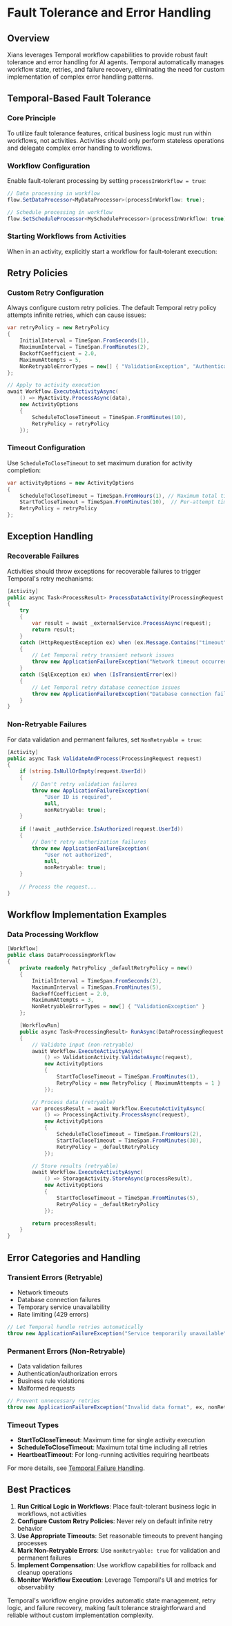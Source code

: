 # Fault Tolerance and Error Handling

## Overview

Xians leverages Temporal workflow capabilities to provide robust fault tolerance and error handling for AI agents. Temporal automatically manages workflow state, retries, and failure recovery, eliminating the need for custom implementation of complex error handling patterns.

## Temporal-Based Fault Tolerance

### Core Principle

To utilize fault tolerance features, critical business logic must run within workflows, not activities. Activities should only perform stateless operations and delegate complex error handling to workflows.

### Workflow Configuration

Enable fault-tolerant processing by setting `processInWorkflow = true`:

```csharp
// Data processing in workflow
flow.SetDataProcessor<MyDataProcessor>(processInWorkflow: true);

// Schedule processing in workflow
flow.SetScheduleProcessor<MyScheduleProcessor>(processInWorkflow: true);
```

### Starting Workflows from Activities

When in an activity, explicitly start a workflow for fault-tolerant execution:

## Retry Policies

### Custom Retry Configuration

Always configure custom retry policies. The default Temporal retry policy attempts infinite retries, which can cause issues:

```csharp
var retryPolicy = new RetryPolicy
{
    InitialInterval = TimeSpan.FromSeconds(1),
    MaximumInterval = TimeSpan.FromMinutes(2),
    BackoffCoefficient = 2.0,
    MaximumAttempts = 5,
    NonRetryableErrorTypes = new[] { "ValidationException", "AuthenticationException" }
};

// Apply to activity execution
await Workflow.ExecuteActivityAsync(
    () => MyActivity.ProcessAsync(data),
    new ActivityOptions 
    { 
        ScheduleToCloseTimeout = TimeSpan.FromMinutes(10),
        RetryPolicy = retryPolicy 
    });
```

### Timeout Configuration

Use `ScheduleToCloseTimeout` to set maximum duration for activity completion:

```csharp
var activityOptions = new ActivityOptions
{
    ScheduleToCloseTimeout = TimeSpan.FromHours(1), // Maximum total time
    StartToCloseTimeout = TimeSpan.FromMinutes(10),  // Per-attempt timeout
    RetryPolicy = retryPolicy
};
```

## Exception Handling

### Recoverable Failures

Activities should throw exceptions for recoverable failures to trigger Temporal's retry mechanisms:

```csharp
[Activity]
public async Task<ProcessResult> ProcessDataActivity(ProcessingRequest request)
{
    try
    {
        var result = await _externalService.ProcessAsync(request);
        return result;
    }
    catch (HttpRequestException ex) when (ex.Message.Contains("timeout"))
    {
        // Let Temporal retry transient network issues
        throw new ApplicationFailureException("Network timeout occurred", ex);
    }
    catch (SqlException ex) when (IsTransientError(ex))
    {
        // Let Temporal retry database connection issues
        throw new ApplicationFailureException("Database connection failed", ex);
    }
}
```

### Non-Retryable Failures

For data validation and permanent failures, set `NonRetryable = true`:

```csharp
[Activity]
public async Task ValidateAndProcess(ProcessingRequest request)
{
    if (string.IsNullOrEmpty(request.UserId))
    {
        // Don't retry validation failures
        throw new ApplicationFailureException(
            "User ID is required", 
            null, 
            nonRetryable: true);
    }
    
    if (!await _authService.IsAuthorized(request.UserId))
    {
        // Don't retry authorization failures
        throw new ApplicationFailureException(
            "User not authorized", 
            null, 
            nonRetryable: true);
    }
    
    // Process the request...
}
```

## Workflow Implementation Examples

### Data Processing Workflow

```csharp
[Workflow]
public class DataProcessingWorkflow
{
    private readonly RetryPolicy _defaultRetryPolicy = new()
    {
        InitialInterval = TimeSpan.FromSeconds(2),
        MaximumInterval = TimeSpan.FromMinutes(5),
        BackoffCoefficient = 2.0,
        MaximumAttempts = 3,
        NonRetryableErrorTypes = new[] { "ValidationException" }
    };

    [WorkflowRun]
    public async Task<ProcessingResult> RunAsync(DataProcessingRequest request)
    {
        // Validate input (non-retryable)
        await Workflow.ExecuteActivityAsync(
            () => ValidationActivity.ValidateAsync(request),
            new ActivityOptions
            {
                StartToCloseTimeout = TimeSpan.FromMinutes(1),
                RetryPolicy = new RetryPolicy { MaximumAttempts = 1 }
            });

        // Process data (retryable)
        var processResult = await Workflow.ExecuteActivityAsync(
            () => ProcessingActivity.ProcessAsync(request),
            new ActivityOptions
            {
                ScheduleToCloseTimeout = TimeSpan.FromHours(2),
                StartToCloseTimeout = TimeSpan.FromMinutes(30),
                RetryPolicy = _defaultRetryPolicy
            });

        // Store results (retryable)
        await Workflow.ExecuteActivityAsync(
            () => StorageActivity.StoreAsync(processResult),
            new ActivityOptions
            {
                StartToCloseTimeout = TimeSpan.FromMinutes(5),
                RetryPolicy = _defaultRetryPolicy
            });

        return processResult;
    }
}
```

## Error Categories and Handling

### Transient Errors (Retryable)

- Network timeouts
- Database connection failures
- Temporary service unavailability
- Rate limiting (429 errors)

```csharp
// Let Temporal handle retries automatically
throw new ApplicationFailureException("Service temporarily unavailable", ex);
```

### Permanent Errors (Non-Retryable)

- Data validation failures
- Authentication/authorization errors
- Business rule violations
- Malformed requests

```csharp
// Prevent unnecessary retries
throw new ApplicationFailureException("Invalid data format", ex, nonRetryable: true);
```

### Timeout Types

- **StartToCloseTimeout**: Maximum time for single activity execution
- **ScheduleToCloseTimeout**: Maximum total time including all retries
- **HeartbeatTimeout**: For long-running activities requiring heartbeats

For more details, see [Temporal Failure Handling](https://docs.temporal.io/encyclopedia/detecting-activity-failures).

## Best Practices

1. **Run Critical Logic in Workflows**: Place fault-tolerant business logic in workflows, not activities
2. **Configure Custom Retry Policies**: Never rely on default infinite retry behavior
3. **Use Appropriate Timeouts**: Set reasonable timeouts to prevent hanging processes
4. **Mark Non-Retryable Errors**: Use `nonRetryable: true` for validation and permanent failures
5. **Implement Compensation**: Use workflow capabilities for rollback and cleanup operations
6. **Monitor Workflow Execution**: Leverage Temporal's UI and metrics for observability

Temporal's workflow engine provides automatic state management, retry logic, and failure recovery, making fault tolerance straightforward and reliable without custom implementation complexity.
